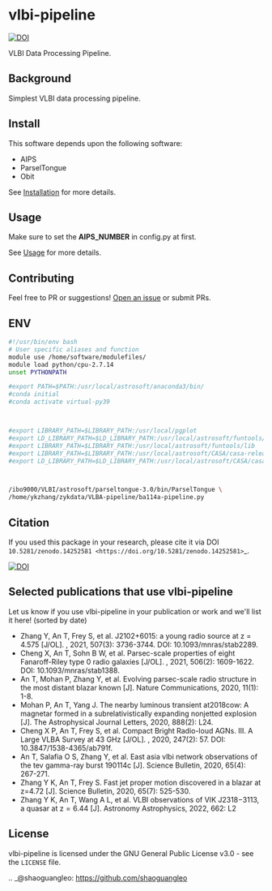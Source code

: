 # vlbi-pipeline

[![DOI](https://zenodo.org/badge/629367302.svg)](https://doi.org/10.5281/zenodo.14252581)

VLBI Data Processing Pipeline.

## Background

Simplest VLBI data processing pipeline.

## Install

This software depends upon the following software:

- AIPS
- ParselTongue
- Obit

See [Installation](docs/installation) for more details.

## Usage

Make sure to set the **AIPS_NUMBER** in config.py at first.


See [Usage](docs/usage/usage.rst) for more details.


## Contributing




Feel free to PR or suggestions! [Open an issue](https://github.com/SHAO-SKA/vlbi-pipeline/issues/new) or submit PRs.


## ENV

```bash
#!/usr/bin/env bash
# User specific aliases and function
module use /home/software/modulefiles/
module load python/cpu-2.7.14
unset PYTHONPATH

#export PATH=$PATH:/usr/local/astrosoft/anaconda3/bin/
#conda initial
#conda activate virtual-py39



#export LIBRARY_PATH=$LIBRARY_PATH:/usr/local/pgplot
#export LD_LIBRARY_PATH=$LD_LIBRARY_PATH:/usr/local/astrosoft/funtools/lib
#export LIBRARY_PATH=$LIBRARY_PATH:/usr/local/astrosoft/funtools/lib
#export LIBRARY_PATH=$LIBRARY_PATH:/usr/local/astrosoft/CASA/casa-release-4.5.2-el6/lib/
#export LD_LIBRARY_PATH=$LD_LIBRARY_PATH:/usr/local/astrosoft/CASA/casa-release-4.5.2-el6/lib/



/ibo9000/VLBI/astrosoft/parseltongue-3.0/bin/ParselTongue \
/home/ykzhang/zykdata/VLBA-pipeline/ba114a-pipeline.py 

```

## Citation

If you used this package in your research, please cite it via DOI
`10.5281/zenodo.14252581 <https://doi.org/10.5281/zenodo.14252581>`_.

[![DOI](https://zenodo.org/badge/629367302.svg)](https://doi.org/10.5281/zenodo.14252581)

## Selected publications that use vlbi-pipeline


Let us know if you use vlbi-pipeline in your publication or work and we'll list it here!
(sorted by date)


- Zhang Y, An T, Frey S, et al. J2102+6015: a young radio source at z = 4.575 [J/OL]. , 2021,
507(3): 3736-3744. DOI: 10.1093/mnras/stab2289.
- Cheng X, An T, Sohn B W, et al. Parsec-scale properties of eight Fanaroff-Riley type 0 radio
galaxies [J/OL]. , 2021, 506(2): 1609-1622. DOI: 10.1093/mnras/stab1388.
- An T, Mohan P, Zhang Y, et al. Evolving parsec-scale radio structure in the most distant
blazar known [J]. Nature Communications, 2020, 11(1): 1-8.
- Mohan P, An T, Yang J. The nearby luminous transient at2018cow: A magnetar formed in
a subrelativistically expanding nonjetted explosion [J]. The Astrophysical Journal Letters,
2020, 888(2): L24.
- Cheng X P, An T, Frey S, et al. Compact Bright Radio-loud AGNs. III. A Large VLBA Survey
at 43 GHz [J/OL]. , 2020, 247(2): 57. DOI: 10.3847/1538-4365/ab791f.
- An T, Salafia O S, Zhang Y, et al. East asia vlbi network observations of the tev gamma-ray
burst 190114c [J]. Science Bulletin, 2020, 65(4): 267-271.
- Zhang Y K, An T, Frey S. Fast jet proper motion discovered in a blazar at z=4.72 [J]. Science
Bulletin, 2020, 65(7): 525-530.
- Zhang Y K, An T, Wang A L, et al. VLBI observations of VIK J2318−3113, a quasar at z = 6.44
[J]. Astronomy Astrophysics, 2022, 662: L2

## License

vlbi-pipeline is licensed under the GNU General Public License v3.0 - see the
``LICENSE`` file.

.. _@shaoguangleo: https://github.com/shaoguangleo